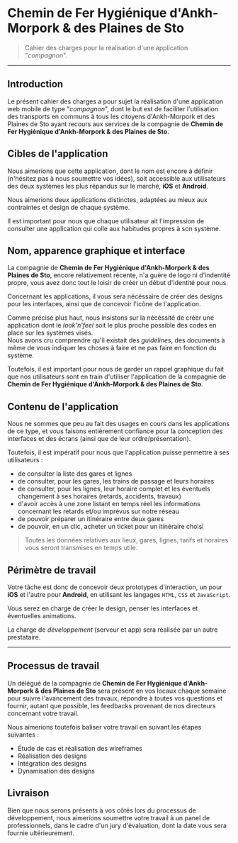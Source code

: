 # Chemin de Fer Hygiénique d'Ankh-Morpork & des Plaines de Sto

> Cahier des charges pour la réalisation d'une application "_compagnon_".

* * *

## Introduction

Le présent cahier des charges a pour sujet la réalisation d'une application web mobile de type "*compagnon*", dont le but est de faciliter l'utilisation des transports en communs à tous les citoyens d'Ankh-Morpork et des Plaines de Sto ayant recours aux services de la compagnie de **Chemin de Fer Hygiénique d'Ankh-Morpork & des Plaines de Sto**.

## Cibles de l'application

Nous aimerions que cette application, dont le nom est encore à définir (n'hésitez pas à nous soumettre vos idées), soit accessible aux utilisateurs des deux systèmes les plus répandus sur le marché, **iOS** et **Android**.

Nous aimerions deux applications distinctes, adaptées au mieux aux contraintes et design de chaque système.

Il est important pour nous que chaque utilisateur ait l'impression de consulter une application qui colle aux habitudes propres à son système.

## Nom, apparence graphique et interface

La compagnie de **Chemin de Fer Hygiénique d'Ankh-Morpork & des Plaines de Sto**, encore relativement récente, n'a guère de logo ni d'indentité propre, vous avez donc tout le loisir de créer un début d'identité pour nous.

Concernant les applications, il vous sera nécéssaire de créer des designs pour les interfaces, ainsi que de concevoir l'icône de l'application.

Comme précisé plus haut, nous insistons sur la nécéssité de créer une application dont le *look'n'feel* soit le plus proche possible des codes en place sur les systèmes visés.  
Nous avons cru comprendre qu'il existait des *guidelines*, des documents à même de vous indiquer les choses à faire et ne pas faire en fonction du système.

Toutefois, il est important pour nous de garder un rappel graphique du fait que nos utilisateurs sont en train d'utiliser l'application de la compagnie de **Chemin de Fer Hygiénique d'Ankh-Morpork & des Plaines de Sto**.

## Contenu de l'application

Nous ne sommes que peu au fait des usages en cours dans les applications de ce type, et vous faisons entièrement confiance pour la conception des interfaces et des écrans (ainsi que de leur ordre/présentation).

Toutefois, il est impératif pour nous que l'application puisse permettre à ses utilisateurs : 

* de consulter la liste des gares et lignes
* de consulter, pour les gares, les trains de passage et leurs horaires
* de consulter, pour les lignes, leur horaire complet et les éventuels changement à ses horaires (retards, accidents, travaux)
* d'avoir accès à une zone listant en temps réel les informations concernant les retards et/ou imprévus sur notre réseau
* de pouvoir préparer un itinéraire entre deux gares
* de pouvoir, en un clic, acheter un ticket pour un itinéraire choisi

> Toutes les données relatives aux lieux, gares, lignes, tarifs et horaires vous seront transmises en temps utile.

## Périmètre de travail

Votre tâche est donc de concevoir deux prototypes d'interaction, un pour **iOS** et l'autre pour **Android**, en utilisant les langages `HTML`, `CSS` et `JavaScript`.

Vous serez en charge de créer le design, penser les interfaces et éventuelles animations.

La charge de *développement* (serveur et app) sera réalisée par un autre prestataire.

* * *

## Processus de travail

Un délégué de la compagnie de **Chemin de Fer Hygiénique d'Ankh-Morpork & des Plaines de Sto** sera présent en vos locaux chaque semaine pour suivre l'avancement des travaux, répondre à toutes vos questions et fournir, autant que possible, les feedbacks provenant de nos directeurs concernant votre travail.

Nous aimerions toutefois baliser votre travail en suivant les étapes suivantes : 

* Étude de cas et réalisation des wireframes
* Réalisation des designs
* Intégration des designs
* Dynamisation des designs

## Livraison

Bien que nous serons présents à vos côtés lors du processus de développement, nous aimerions soumettre votre travail à un panel de professionnels, dans le cadre d'un jury d'évaluation, dont la date vous sera fournie ultérieurement.